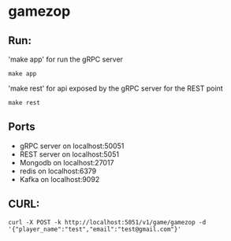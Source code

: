 # gamezop

## Run:

'make app' for run the gRPC server

```
make app
```

'make rest' for api exposed by the gRPC server for the REST point

```
make rest
```

## Ports
* gRPC server on localhost:50051
* REST server on localhost:5051
* Mongodb on localhost:27017
* redis on localhost:6379
* Kafka on localhost:9092


## CURL:

```
curl -X POST -k http://localhost:5051/v1/game/gamezop -d '{"player_name":"test","email":"test@gmail.com"}'
```